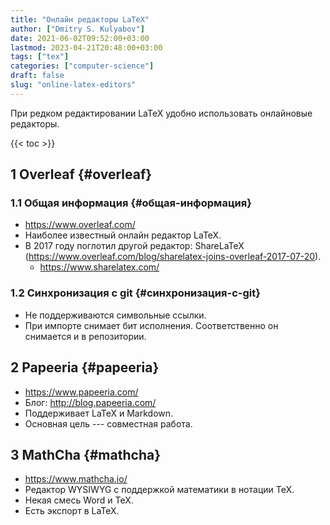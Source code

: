 ```yaml
---
title: "Онлайн редакторы LaTeX"
author: ["Dmitry S. Kulyabov"]
date: 2021-06-02T09:52:00+03:00
lastmod: 2023-04-21T20:48:00+03:00
tags: ["tex"]
categories: ["computer-science"]
draft: false
slug: "online-latex-editors"
---
```


При редком редактировании LaTeX удобно использовать онлайновые редакторы.

<!--more-->

{{< toc >}}


## <span class="section-num">1</span> Overleaf {#overleaf}


### <span class="section-num">1.1</span> Общая информация {#общая-информация}

-   <https://www.overleaf.com/>
-   Наиболее известный онлайн редактор LaTeX.
-   В 2017 году поглотил другой редактор: ShareLaTeX (<https://www.overleaf.com/blog/sharelatex-joins-overleaf-2017-07-20>).
    -   <https://www.sharelatex.com/>


### <span class="section-num">1.2</span> Синхронизация с git {#синхронизация-с-git}

-   Не поддерживаются символьные ссылки.
-   При импорте снимает бит исполнения. Соответственно он снимается и в репозитории.


## <span class="section-num">2</span> Papeeria {#papeeria}

-   <https://www.papeeria.com/>
-   Блог: <http://blog.papeeria.com/>
-   Поддерживает LaTeX и Markdown.
-   Основная цель --- совместная работа.


## <span class="section-num">3</span> MathCha {#mathcha}

-   <https://www.mathcha.io/>
-   Редактор WYSIWYG с поддержкой математики в нотации TeX.
-   Некая смесь Word и TeX.
-   Есть экспорт в LaTeX.
